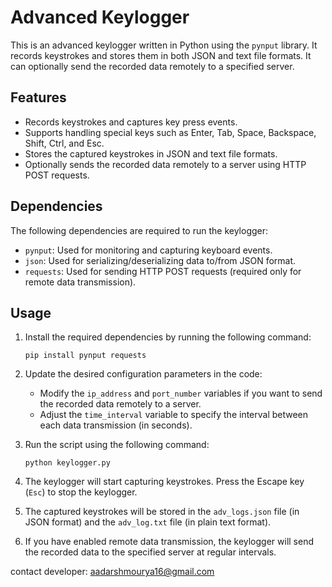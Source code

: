 # Advanced Keylogger

This is an advanced keylogger written in Python using the `pynput` library. It records keystrokes and stores them in both JSON and text file formats. It can optionally send the recorded data remotely to a specified server.

## Features

- Records keystrokes and captures key press events.
- Supports handling special keys such as Enter, Tab, Space, Backspace, Shift, Ctrl, and Esc.
- Stores the captured keystrokes in JSON and text file formats.
- Optionally sends the recorded data remotely to a server using HTTP POST requests.

## Dependencies

The following dependencies are required to run the keylogger:

- `pynput`: Used for monitoring and capturing keyboard events.
- `json`: Used for serializing/deserializing data to/from JSON format.
- `requests`: Used for sending HTTP POST requests (required only for remote data transmission).

## Usage

1. Install the required dependencies by running the following command:

   ```
   pip install pynput requests
   ```

2. Update the desired configuration parameters in the code:

   - Modify the `ip_address` and `port_number` variables if you want to send the recorded data remotely to a server.
   - Adjust the `time_interval` variable to specify the interval between each data transmission (in seconds).

3. Run the script using the following command:

   ```
   python keylogger.py
   ```

4. The keylogger will start capturing keystrokes. Press the Escape key (`Esc`) to stop the keylogger.

5. The captured keystrokes will be stored in the `adv_logs.json` file (in JSON format) and the `adv_log.txt` file (in plain text format).

6. If you have enabled remote data transmission, the keylogger will send the recorded data to the specified server at regular intervals.


contact developer: aadarshmourya16@gmail.com
